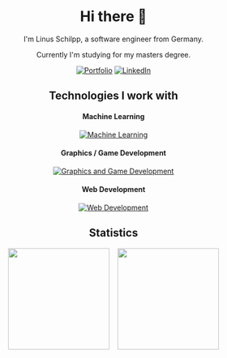 <div align="center">

# Hi there 👋

I'm Linus Schilpp, a software engineer from Germany.

Currently I'm studying for my masters degree.

[![Portfolio](https://img.shields.io/badge/Portfolio-orange?style=for-the-badge)](https://lischilpp.github.io)
[![LinkedIn](https://img.shields.io/badge/LinkedIn-blue?style=for-the-badge)](https://www.linkedin.com/in/linus-schilpp-92b351281)


## Technologies I work with
#### Machine Learning
[![Machine Learning](https://skillicons.dev/icons?i=python,pytorch,tensorflow)](https://skillicons.dev)

#### Graphics / Game Development
[![Graphics and Game Development](https://skillicons.dev/icons?i=unity,cs,cpp)](https://skillicons.dev)

#### Web Development
[![Web Development](https://skillicons.dev/icons?i=html,css,js,ts,angular)](https://skillicons.dev)

## Statistics

<p>
  <img height=200 align="center" src="https://github-readme-stats.vercel.app/api?username=lischilpp&show_icons=true&theme=transparent&hide_rank=true&include_all_commits=false&disable_animations=true" />&nbsp;&nbsp;&nbsp;
  <img height=200 align="center" src="https://github-readme-stats.vercel.app/api/top-langs/?username=lischilpp&theme=transparent&layout=compact&langs_count=8&disable_animations=true" />
</p>


</div>
